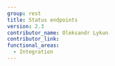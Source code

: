 ```yaml
---
group: rest
title: Status endpoints
version: 2.3
contributor_name: Oleksandr Lykun
contributor_link:
functional_areas:
  - Integration
---
```


